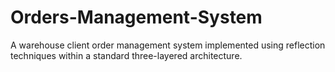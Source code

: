 # Orders-Management-System
A warehouse client order management system implemented using reflection techniques within a standard three-layered architecture.
